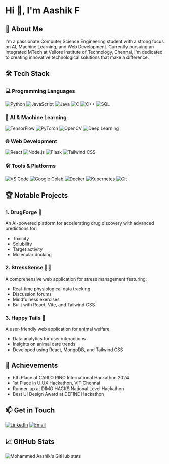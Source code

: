 # Hi 👋, I'm Aashik F 

## 🚀 About Me
I'm a passionate Computer Science Engineering student with a strong focus on AI, Machine Learning, and Web Development. Currently pursuing an Integrated MTech at Vellore Institute of Technology, Chennai, I'm dedicated to creating innovative technological solutions that make a difference.

## 🛠️ Tech Stack

### 💻 Programming Languages
![Python](https://img.shields.io/badge/Python-3776AB?style=for-the-badge&logo=python&logoColor=white)
![JavaScript](https://img.shields.io/badge/JavaScript-F7DF1E?style=for-the-badge&logo=javascript&logoColor=black)
![Java](https://img.shields.io/badge/Java-ED8B00?style=for-the-badge&logo=java&logoColor=white)
![C](https://img.shields.io/badge/C-00599C?style=for-the-badge&logo=c&logoColor=white)
![C++](https://img.shields.io/badge/C++-00599C?style=for-the-badge&logo=cplusplus&logoColor=white)
![SQL](https://img.shields.io/badge/SQL-4479A1?style=for-the-badge&logo=sql&logoColor=white)

### 🤖 AI & Machine Learning
![TensorFlow](https://img.shields.io/badge/TensorFlow-FF6F00?style=for-the-badge&logo=tensorflow&logoColor=white)
![PyTorch](https://img.shields.io/badge/PyTorch-EE4C2C?style=for-the-badge&logo=pytorch&logoColor=white)
![OpenCV](https://img.shields.io/badge/OpenCV-5C3EE8?style=for-the-badge&logo=opencv&logoColor=white)
![Deep Learning](https://img.shields.io/badge/Deep%20Learning-00AEFF?style=for-the-badge&logo=neural-network&logoColor=white)

### 🌐 Web Development
![React](https://img.shields.io/badge/React-61DAFB?style=for-the-badge&logo=react&logoColor=black)
![Node.js](https://img.shields.io/badge/Node.js-43853D?style=for-the-badge&logo=node.js&logoColor=white)
![Flask](https://img.shields.io/badge/Flask-000000?style=for-the-badge&logo=flask&logoColor=white)
![Tailwind CSS](https://img.shields.io/badge/Tailwind_CSS-38B2AC?style=for-the-badge&logo=tailwind-css&logoColor=white)

### 🛠️ Tools & Platforms
![VS Code](https://img.shields.io/badge/VS%20Code-0078D4?style=for-the-badge&logo=visual%20studio%20code&logoColor=white)
![Google Colab](https://img.shields.io/badge/Google%20Colab-F9AB00?style=for-the-badge&logo=google-colab&logoColor=white)
![Docker](https://img.shields.io/badge/Docker-2496ED?style=for-the-badge&logo=docker&logoColor=white)
![Kubernetes](https://img.shields.io/badge/Kubernetes-326CE5?style=for-the-badge&logo=kubernetes&logoColor=white)
![Git](https://img.shields.io/badge/Git-F05032?style=for-the-badge&logo=git&logoColor=white)

## 🏆 Notable Projects

### 1. DrugForge 💊
An AI-powered platform for accelerating drug discovery with advanced predictions for:
- Toxicity
- Solubility
- Target activity
- Molecular docking

### 2. StressSense 🧘‍♀️
A comprehensive web application for stress management featuring:
- Real-time physiological data tracking
- Discussion forums
- Mindfulness exercises
- Built with React, Vite, and Tailwind CSS

### 3. Happy Tails 🐾
A user-friendly web application for animal welfare:
- Data analytics for user interactions
- Insights on animal care trends
- Developed using React, MongoDB, and Tailwind CSS

## 🏅 Achievements
- 6th Place at CARLO RINO International Hackathon 2024
- 1st Place in UIUX Hackathon, VIT Chennai
- Runner-up at DIMO HACKS National Level Hackathon
- Best UI Design Award at DEFINE Hackathon

## 📫 Get in Touch
[![LinkedIn](https://img.shields.io/badge/LinkedIn-0077B5?style=for-the-badge&logo=linkedin&logoColor=white)](Your-LinkedIn-Profile-URL)
[![Email](https://img.shields.io/badge/Email-D14836?style=for-the-badge&logo=gmail&logoColor=white)](mailto:md17ashik@gmail.com)

## 📈 GitHub Stats
![Mohammed Aashik's GitHub stats](https://github-readme-stats.vercel.app/api?username=Aashik1701&show_icons=true&theme=radical)

